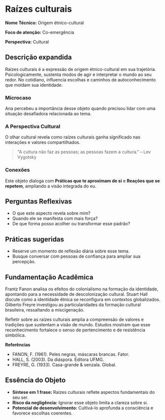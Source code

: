# Raízes culturais

**Nome Técnico:** Origem étnico-cultural

**Foco de atenção:** Co-emergência

**Perspectiva:** Cultural

## Descrição expandida
Raízes culturais é a expressão de origem étnico-cultural em sua trajetória.
Psicologicamente, sustenta modos de agir e interpretar o mundo ao seu redor.
No cotidiano, influencia escolhas e caminhos de autoconhecimento que moldam sua identidade.
### Microcaso
Ana percebeu a importância desse objeto quando precisou lidar com uma situação desafiadora relacionada ao tema.
### A Perspectiva Cultural
O olhar cultural revela como raízes culturais ganha significado nas interações e valores compartilhados.
> "A cultura não faz as pessoas; as pessoas fazem a cultura." – Lev Vygotsky
### Conexões
Este objeto dialoga com **Práticas que te aproximam de si** e **Reações que se repetem**, ampliando a visão integrada do eu.

## Perguntas Reflexivas
- O que este aspecto revela sobre mim?
- Quando ele se manifesta com mais força?
- De que forma posso acolher ou transformar esse padrão?

## Práticas sugeridas
- Reserve um momento de reflexão diária sobre esse tema.
- Busque conversar com pessoas de confiança para ampliar sua percepção.

## Fundamentação Acadêmica

Frantz Fanon analisa os efeitos do colonialismo na formação da identidade, apontando para a necessidade de descolonização cultural. Stuart Hall discute como a identidade étnica se reconfigura em contextos globalizados. Gilberto Freyre investigou as particularidades da formação cultural brasileira, ressaltando a miscigenação.

Refletir sobre as raízes culturais amplia a compreensão de valores e tradições que sustentam a visão de mundo. Estudos mostram que esse reconhecimento fortalece o senso de pertencimento e de resistência simbólica.

**Referências**
- FANON, F. (1961). Peles negras, máscaras brancas. Fator.
- HALL, S. (2003). Da diáspora. Editora UFMG.
- FREYRE, G. (1933). Casa-grande & senzala. Global.

## Essência do Objeto
- **Síntese em 1 frase:** Raízes culturais reflete aspectos fundamentais do seu ser.
- **Risco da negligência:** Ignorar esse objeto limita a clareza sobre si.
- **Potencial de desenvolvimento:** Cultivá-lo aprofunda a consciência e favorece escolhas coerentes.
